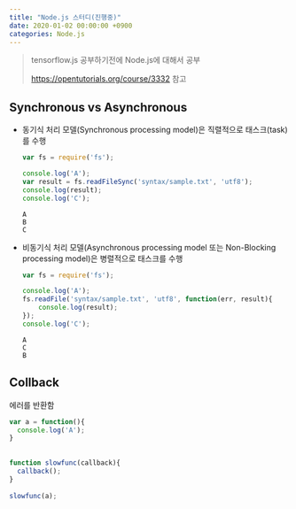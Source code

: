 ```yaml
---
title: "Node.js 스터디(진행중)"
date: 2020-01-02 00:00:00 +0900
categories: Node.js
---
```


> tensorflow.js 공부하기전에 Node.js에 대해서 공부
>
> <https://opentutorials.org/course/3332> 참고

## Synchronous vs Asynchronous

* 동기식 처리 모델(Synchronous processing model)은 직렬적으로 태스크(task)를 수행

  ```javascript
  var fs = require('fs');

  console.log('A');
  var result = fs.readFileSync('syntax/sample.txt', 'utf8');
  console.log(result);
  console.log('C');
  ```

  ```
  A
  B
  C
  ```

* 비동기식 처리 모델(Asynchronous processing model 또는 Non-Blocking processing model)은 병렬적으로 태스크를 수행

  ```javascript
  var fs = require('fs');
  
  console.log('A');
  fs.readFile('syntax/sample.txt', 'utf8', function(err, result){
      console.log(result);
  });
  console.log('C');
  ```

  ```
  A 
  C 
  B
  ```

## Collback

에러를 반환함

```javascript
var a = function(){
  console.log('A');
}
 
 
function slowfunc(callback){
  callback();
}
 
slowfunc(a);
```



